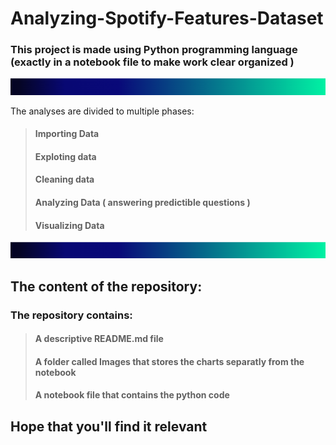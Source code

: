 # **Analyzing-Spotify-Features-Dataset**
### This project is made using Python programming language (exactly in a notebook file to make work clear organized )

![Radial Gradient image](https://github.com/hadakkhona-web/Analyzing-Spotify-Features-Dataset/blob/main/Screenshot%202025-09-07%20164211.png?raw=true)

The analyses are divided to multiple phases:
>####  Importing Data
>####  Exploting data
>####  Cleaning data
>####  Analyzing Data ( answering predictible questions )
>####  Visualizing Data

![Radial Gradient image](https://github.com/hadakkhona-web/Analyzing-Spotify-Features-Dataset/blob/main/Screenshot%202025-09-07%20164211.png?raw=true)
## The content of the repository:
### The repository contains:
>#### A descriptive README.md file
>#### A folder called Images that stores the charts separatly from the notebook
>#### A notebook file that contains the python code

## **Hope that you'll find it relevant**
